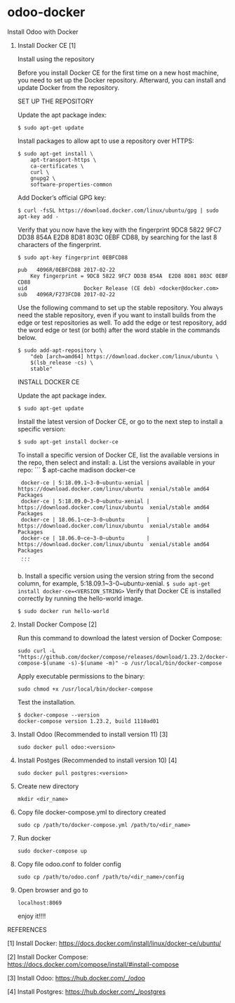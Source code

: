 # odoo-docker
Install Odoo with Docker

1. Install Docker CE [1]


    Install using the repository

    Before you install Docker CE for the first time on a new host machine, you need to set up the Docker repository. Afterward, you can install and update Docker from the repository.

    SET UP THE REPOSITORY

    Update the apt package index:
    ```
    $ sudo apt-get update
    ```
    Install packages to allow apt to use a repository over HTTPS:
    ```
    $ sudo apt-get install \
        apt-transport-https \
        ca-certificates \
        curl \
        gnupg2 \
        software-properties-common
    ```
    Add Docker’s official GPG key:
    ```
    $ curl -fsSL https://download.docker.com/linux/ubuntu/gpg | sudo apt-key add -
    ```
    Verify that you now have the key with the fingerprint 9DC8 5822 9FC7 DD38 854A E2D8 8D81 803C 0EBF CD88, by searching for the last 8 characters of the fingerprint.
    ```
    $ sudo apt-key fingerprint 0EBFCD88

    pub   4096R/0EBFCD88 2017-02-22
        Key fingerprint = 9DC8 5822 9FC7 DD38 854A  E2D8 8D81 803C 0EBF CD88
    uid                  Docker Release (CE deb) <docker@docker.com>
    sub   4096R/F273FCD8 2017-02-22
    ```
    Use the following command to set up the stable repository. You always need the stable repository, even if you want to install builds from the edge or test repositories as well. To add the edge or test repository, add the word edge or test (or both) after the word stable in the commands below.
    ```
    $ sudo add-apt-repository \
        "deb [arch=amd64] https://download.docker.com/linux/ubuntu \
        $(lsb_release -cs) \
        stable"
    ```
    
    INSTALL DOCKER CE

    Update the apt package index.
    ```
    $ sudo apt-get update
    ```
    Install the latest version of Docker CE, or go to the next step to install a specific version:
    ```
    $ sudo apt-get install docker-ce
    ```
    To install a specific version of Docker CE, list the available versions in the repo, then select and install:
    a. List the versions available in your repo:
        ```
        $ apt-cache madison docker-ce

        docker-ce | 5:18.09.1~3-0~ubuntu-xenial | https://download.docker.com/linux/ubuntu  xenial/stable amd64 Packages
        docker-ce | 5:18.09.0~3-0~ubuntu-xenial | https://download.docker.com/linux/ubuntu  xenial/stable amd64 Packages
        docker-ce | 18.06.1~ce~3-0~ubuntu       | https://download.docker.com/linux/ubuntu  xenial/stable amd64 Packages
        docker-ce | 18.06.0~ce~3-0~ubuntu       | https://download.docker.com/linux/ubuntu  xenial/stable amd64 Packages
        ...
        ```
    b. Install a specific version using the version string from the second column, for example, 5:18.09.1~3-0~ubuntu-xenial.
        ```
        $ sudo apt-get install docker-ce=<VERSION_STRING>
        ```
    Verify that Docker CE is installed correctly by running the hello-world image.
    ```
    $ sudo docker run hello-world
    ```

2. Install Docker Compose [2]


    Run this command to download the latest version of Docker Compose:
    ```
    sudo curl -L "https://github.com/docker/compose/releases/download/1.23.2/docker-compose-$(uname -s)-$(uname -m)" -o /usr/local/bin/docker-compose
    ```
    Apply executable permissions to the binary:
    ```
    sudo chmod +x /usr/local/bin/docker-compose
    ```
    Test the installation.
    ```
    $ docker-compose --version
    docker-compose version 1.23.2, build 1110ad01
    ```

3. Install Odoo (Recommended to install version 11) [3]
    ```
    sudo docker pull odoo:<version>
    ```

4. Install Postges (Recommended to install version 10) [4]
    ```
    sudo docker pull postgres:<version>
    ```

5. Create new directory
    ```
    mkdir <dir_name>
    ```

6. Copy file docker-compose.yml to directory created
    ```
    sudo cp /path/to/docker-compose.yml /path/to/<dir_name>
    ```

7. Run docker
    ```
    sudo docker-compose up 
    ```
8. Copy file odoo.conf to folder config
    ```
    sudo cp /path/to/odoo.conf /path/to/<dir_name>/config
    ```
9. Open browser and go to
    ```
    localhost:8069
    ```
    enjoy it!!!!

REFERENCES

[1] Install Docker: https://docs.docker.com/install/linux/docker-ce/ubuntu/

[2] Install Docker Compose: https://docs.docker.com/compose/install/#install-compose

[3] Install Odoo: https://hub.docker.com/_/odoo

[4] Install Postgres: https://hub.docker.com/_/postgres
